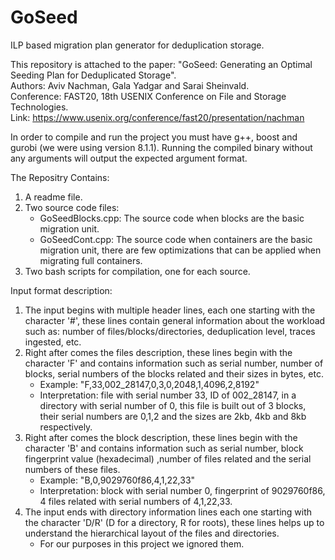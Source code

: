 # GoSeed
ILP based migration plan generator for deduplication storage.

This repository is attached to the paper: "GoSeed: Generating an Optimal Seeding Plan for Deduplicated Storage".<br/>
Authors: Aviv Nachman, Gala Yadgar and Sarai Sheinvald.<br/>
Conference: FAST20, 18th USENIX Conference on File and Storage Technologies.<br/>
Link: https://www.usenix.org/conference/fast20/presentation/nachman

In order to compile and run the project you must have g++, boost and gurobi (we were using version 8.1.1).
Running the compiled binary without any arguments will output the expected argument format.

The Repositry Contains:
1. A readme file.
2. Two source code files:
   - GoSeedBlocks.cpp: The source code when blocks are the basic migration unit.
   - GoSeedCont.cpp: The source code when containers are the basic migration unit, there are few optimizations that can be applied when migrating full containers.
3. Two bash scripts for compilation, one for each source.


Input format description:
1. The input begins with multiple header lines, each one starting with the character '#', these lines contain general information about the workload such as: number of files/blocks/directories, deduplication level, traces ingested, etc.
2. Right after comes the files description, these lines begin with the character 'F' and contains information such as serial number, number of blocks, serial numbers of the blocks related and their sizes in bytes, etc.
   - Example: "F,33,002_28147,0,3,0,2048,1,4096,2,8192"
   - Interpretation: file with serial number 33, ID of 002_28147, in a directory with serial number of 0, this file is built out of 3 blocks, their serial numbers are 0,1,2 and the sizes are 2kb, 4kb and 8kb respectively.
3. Right after comes the block description, these lines begin with the character 'B' and contains information such as serial number, block fingerprint value (hexadecimal) ,number of files related and the serial numbers of these files.
   - Example: "B,0,9029760f86,4,1,22,33"
   - Interpretation: block with serial number 0, fingerprint of 9029760f86, 4 files related with serial numbers of 4,1,22,33.
4. The input ends with directory information lines each one starting with the character 'D/R' (D for a directory, R for roots), these lines helps up to understand the hierarchical layout of the files and directories.
   - For our purposes in this project we ignored them.
